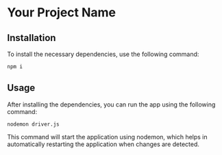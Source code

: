 # Your Project Name

## Installation

To install the necessary dependencies, use the following command:

```bash
npm i
```

## Usage

After installing the dependencies, you can run the app using the following command:

```
nodemon driver.js
```

This command will start the application using nodemon, which helps in automatically restarting the application when changes are detected.
